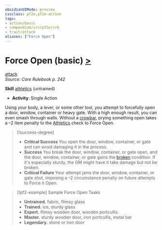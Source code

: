 ```yaml
---
obsidianUIMode: preview
cssclass: pf2e,pf2e-action
tags:
- action/basic
- compendium/src/pf2e/crb
- trait/attack
aliases: ["Force Open"]
---
```

# Force Open (basic) [>](chapter-9-playing-the-game.md#Actions "Single Action")
[attack](attack.md "Attack Combat Trait")  
*Source: Core Rulebook p. 242*  

**Skill** [athletics](skills.md#Athletics) (untrained)
- **Activity**: Single Action

Using your body, a lever, or some other tool, you attempt to forcefully open a door, window, container or heavy gate. With a high enough result, you can even smash through walls. Without a [crowbar](crowbar.md), prying something open takes a –2 item penalty to the [Athletics](skills.md#Athletics) check to Force Open.

> [!success-degree] 
> - **Critical Success** You open the door, window, container, or gate and can avoid damaging it in the process.
> - **Success** You break the door, window, container, or gate open, and the door, window, container, or gate gains the [broken](conditions.md#Broken) condition. If it's especially sturdy, the GM might have it take damage but not be broken.
> - **Critical Failure** Your attempt jams the door, window, container, or gate shut, imposing a –2 circumstance penalty on future attempts to Force it Open.

> [!pf2-example] Sample Force Open Tasks
> 
> - **Untrained.** fabric, flimsy glass
> - **Trained.** ice, sturdy glass
> - **Expert.** flimsy wooden door, wooden portcullis
> - **Master.** sturdy wooden door, iron portcullis, metal bar
> - **Legendary.** stone or iron door